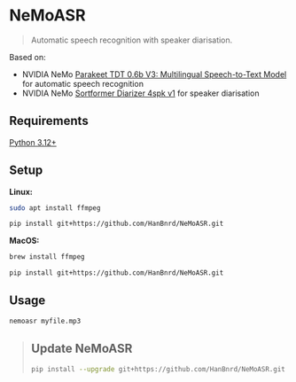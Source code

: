 # NeMoASR

> Automatic speech recognition with speaker diarisation.

Based on:
- NVIDIA NeMo [Parakeet TDT 0.6b V3: Multilingual Speech-to-Text Model](https://huggingface.co/nvidia/parakeet-tdt-0.6b-v3) for automatic speech recognition
- NVIDIA NeMo [Sortformer Diarizer 4spk v1](https://huggingface.co/nvidia/diar_sortformer_4spk-v1) for speaker diarisation


## Requirements
[Python 3.12+](https://www.anaconda.com/download/success)

## Setup
**Linux:**
```bash
sudo apt install ffmpeg
```
```bash
pip install git+https://github.com/HanBnrd/NeMoASR.git

```

**MacOS:**
```bash
brew install ffmpeg
```
```bash
pip install git+https://github.com/HanBnrd/NeMoASR.git
```

## Usage
```bash
nemoasr myfile.mp3
```


> ## Update NeMoASR
> ```bash
> pip install --upgrade git+https://github.com/HanBnrd/NeMoASR.git
> ```
>
